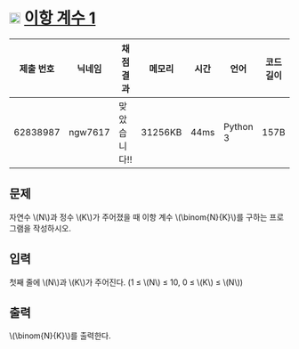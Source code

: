 # <img width="20px"  src="https://d2gd6pc034wcta.cloudfront.net/tier/5.svg" class="solvedac-tier"> [이항 계수 1](https://www.acmicpc.net/problem/11050) 

| 제출 번호 | 닉네임 | 채점 결과 | 메모리 | 시간 | 언어 | 코드 길이 |
|---|---|---|---|---|---|---|
|62838987|ngw7617|맞았습니다!! |31256KB|44ms|Python 3|157B|

## 문제
<p>자연수 \(N\)과 정수 \(K\)가 주어졌을 때 이항 계수 \(\binom{N}{K}\)를 구하는 프로그램을 작성하시오.</p>

## 입력
<p>첫째 줄에 \(N\)과 \(K\)가 주어진다. (1 ≤ \(N\) ≤ 10, 0 ≤ \(K\) ≤ \(N\))</p>

## 출력
<p> \(\binom{N}{K}\)를 출력한다.</p>

